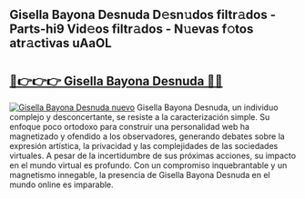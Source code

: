 ## Gisella Bayona Desnuda D𝚎sn𝚞dos filtr𝚊dos - Parts-hi9 Vid𝚎os filtr𝚊dos - N𝚞evas f𝚘tos atr𝚊ctivas uAaOL

# <h2><a href="http://mbaat0.tromn.icu/?c=Gisella+Bayona+Desnuda">🔗👉👉👉 Gisella Bayona Desnuda 🔗🔗</a></h2>

[![Gisella Bayona Desnuda nuevo](https://i.imgur.com/pEAQMta.gif)](http://mbaat0.tromn.icu/?c=Gisella+Bayona+Desnuda)
Gisella Bayona Desnuda, un individuo complejo y desconcertante, se resiste a la caracterización simple. Su enfoque poco ortodoxo para construir una personalidad web ha magnetizado y ofendido a los observadores, generando debates sobre la expresión artística, la privacidad y las complejidades de las sociedades virtuales. A pesar de la incertidumbre de sus próximas acciones, su impacto en el mundo virtual es profundo. Con un compromiso inquebrantable y un magnetismo innegable, la presencia de Gisella Bayona Desnuda en el mundo online es imparable.
